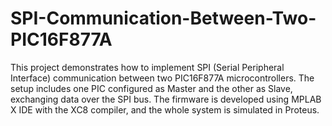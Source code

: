 # SPI-Communication-Between-Two-PIC16F877A
This project demonstrates how to implement SPI (Serial Peripheral Interface) communication between two PIC16F877A microcontrollers.
The setup includes one PIC configured as Master and the other as Slave, exchanging data over the SPI bus.
The firmware is developed using MPLAB X IDE with the XC8 compiler, and the whole system is simulated in Proteus.
